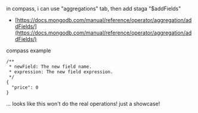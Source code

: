 


in compass, i can use "aggregations" tab, then add staga "$addFields"
- [https://docs.mongodb.com/manual/reference/operator/aggregation/addFields/](https://docs.mongodb.com/manual/reference/operator/aggregation/addFields/)

compass example
```
/**
 * newField: The new field name.
 * expression: The new field expression.
 */
{
  "price": 0
}
```

... looks like this won't do the real operations! just a showcase!